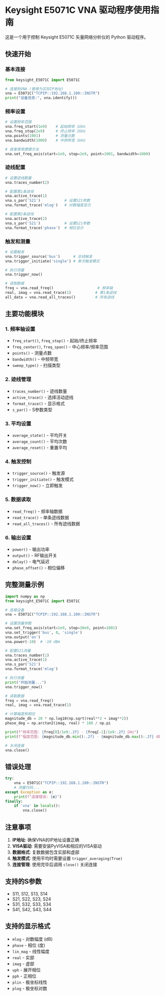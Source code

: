 # Keysight E5071C VNA 驱动程序使用指南

这是一个用于控制 Keysight E5071C 矢量网络分析仪的 Python 驱动程序。

## 快速开始

### 基本连接
```python
from keysight_E5071C import E5071C

# 连接到VNA (替换为实际IP地址)
vna = E5071C("TCPIP::192.168.1.100::INSTR")
print("设备信息:", vna.identify())
```

### 频率设置
```python
# 设置频率范围
vna.freq_start(1e9)    # 起始频率 1GHz
vna.freq_stop(2e9)     # 终止频率 2GHz
vna.points(1001)       # 测量点数
vna.bandwidth(1000)    # 中频带宽 1kHz

# 或者使用便捷方法
vna.set_freq_axis(start=1e9, stop=2e9, point=1001, bandwidth=1000)
```

### 迹线配置
```python
# 设置迹线数量
vna.traces_number(2)

# 配置第1条迹线
vna.active_trace(1)
vna.s_par('S21')           # 设置S21参数
vna.format_trace('mlog')   # 对数幅度显示

# 配置第2条迹线
vna.active_trace(2)
vna.s_par('S21')           # 设置S21参数
vna.format_trace('phase')  # 相位显示
```

### 触发和测量
```python
# 设置触发
vna.trigger_source('bus')      # 总线触发
vna.trigger_initiate('single') # 单次触发模式

# 执行测量
vna.trigger_now()

# 读取数据
freq = vna.read_freq()                    # 频率轴
real, imag = vna.read_trace(1)           # 第1条迹线
all_data = vna.read_all_traces()         # 所有迹线
```

## 主要功能模块

### 1. 频率轴设置
- `freq_start()`, `freq_stop()` - 起始/终止频率
- `freq_center()`, `freq_span()` - 中心频率/频率范围
- `points()` - 测量点数
- `bandwidth()` - 中频带宽
- `sweep_type()` - 扫描类型

### 2. 迹线管理
- `traces_number()` - 迹线数量
- `active_trace()` - 选择活动迹线
- `format_trace()` - 显示格式
- `s_par()` - S参数类型

### 3. 平均设置
- `average_state()` - 平均开关
- `average_count()` - 平均次数
- `average_reset()` - 重置平均

### 4. 触发控制
- `trigger_source()` - 触发源
- `trigger_initiate()` - 触发模式
- `trigger_now()` - 立即触发

### 5. 数据读取
- `read_freq()` - 频率轴数据
- `read_trace()` - 单条迹线数据
- `read_all_traces()` - 所有迹线数据

### 6. 输出设置
- `power()` - 输出功率
- `output()` - RF输出开关
- `delay()` - 电气延迟
- `phase_offset()` - 相位偏移

## 完整测量示例

```python
import numpy as np
from keysight_E5071C import E5071C

# 连接设备
vna = E5071C("TCPIP::192.168.1.100::INSTR")

# 设置测量参数
vna.set_freq_axis(start=1e9, stop=10e9, point=1001)
vna.set_trigger('bus', 0, 'single')
vna.output('on')
vna.power(-10)  # -10 dBm

# 配置S21测量
vna.traces_number(1)
vna.active_trace(1)
vna.s_par('S21')
vna.format_trace('mlog')

# 执行测量
print("开始测量...")
vna.trigger_now()

# 读取数据
freq = vna.read_freq()
real, imag = vna.read_trace(1)

# 计算幅度和相位
magnitude_db = 20 * np.log10(np.sqrt(real**2 + imag**2))
phase_deg = np.arctan2(imag, real) * 180 / np.pi

print(f"频率范围: {freq[0]/1e9:.2f} - {freq[-1]/1e9:.2f} GHz")
print(f"幅度范围: {magnitude_db.min():.2f} - {magnitude_db.max():.2f} dB")

# 关闭连接
vna.close()
```

## 错误处理

```python
try:
    vna = E5071C("TCPIP::192.168.1.100::INSTR")
    # 测量代码...
except Exception as e:
    print(f"连接错误: {e}")
finally:
    if 'vna' in locals():
        vna.close()
```

## 注意事项

1. **IP地址**: 确保VNA的IP地址设置正确
2. **VISA驱动**: 需要安装PyVISA和相应的VISA驱动
3. **数据格式**: 复数数据包含实部和虚部
4. **触发模式**: 使用平均时需要设置 `trigger_averaging(True)`
5. **连接管理**: 使用完毕后调用 `close()` 关闭连接

## 支持的S参数
- S11, S12, S13, S14
- S21, S22, S23, S24
- S31, S32, S33, S34
- S41, S42, S43, S44

## 支持的显示格式
- `mlog` - 对数幅度 (dB)
- `phase` - 相位 (度)
- `lin_mag` - 线性幅度
- `real` - 实部
- `imag` - 虚部
- `uph` - 展开相位
- `pph` - 正相位
- `plin` - 极坐标线性
- `plog` - 极坐标对数
